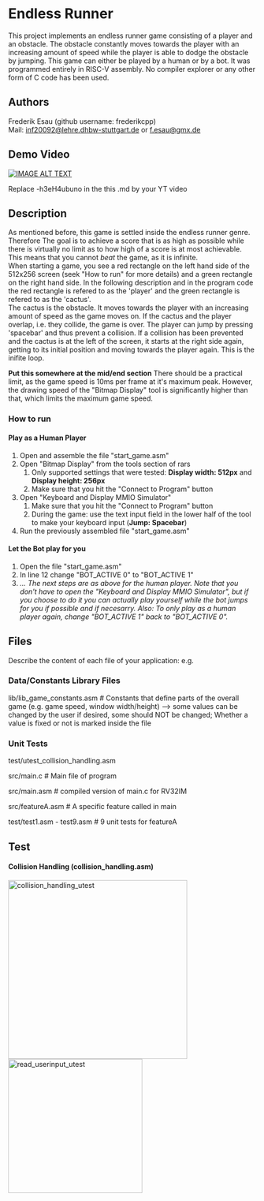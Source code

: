 # Endless Runner

This project implements an endless runner game consisting of a player and an obstacle. The obstacle constantly moves towards the player with an increasing amount of speed while the player is able to dodge the obstacle by jumping. This game can either be played by a human or by a bot. It was programmed entirely in RISC-V assembly. No compiler explorer or any other form of C code has been used.

## Authors

Frederik Esau (github username: frederikcpp)  
Mail: inf20092@lehre.dhbw-stuttgart.de or f.esau@gmx.de

## Demo Video

[![IMAGE ALT TEXT](http://img.youtube.com/vi/-h3eH4ubuno/0.jpg)](http://www.youtube.com/watch?v=-h3eH4ubuno "Video Title")

Replace -h3eH4ubuno in the this .md by your YT video

## Description

As mentioned before, this game is settled inside the endless runner genre. Therefore The goal is to achieve a score that is as high as possible while there is virtually no limit as to how high of a score is at most achievable. This means that you cannot *beat* the game, as it is infinite.  
When starting a game, you see a red rectangle on the left hand side of the 512x256 screen (seek "How to run" for more details) and a green rectangle on the right hand side. In the following description and in the program code the red rectangle is refered to as the 'player' and the green rectangle is refered to as the 'cactus'.  
The cactus is the obstacle. It moves towards the player with an increasing amount of speed as the game moves on. If the cactus and the player overlap, i.e. they collide, the game is over. The player can jump by pressing 'spacebar' and thus prevent a collision. If a collision has been prevented and the cactus is at the left of the screen, it starts at the right side again, getting to its initial position and moving towards the player again. This is the inifite loop.  

**Put this somewhere at the mid/end section** There should be a practical limit, as the game speed is 10ms per frame at it's maximum peak. However, the drawing speed of the "Bitmap Display" tool is significantly higher than that, which limits the maximum game speed.

### How to run

#### Play as a Human Player
1. Open and assemble the file "start_game.asm"
2. Open "Bitmap Display" from the tools section of rars
    1. Only supported settings that were tested: **Display width: 512px** and **Display height: 256px**
    2. Make sure that you hit the "Connect to Program" button
3. Open "Keyboard and Display MMIO Simulator"
    1. Make sure that you hit the "Connect to Program" button
    2. During the game: use the text input field in the lower half of the tool to make your keyboard input (**Jump: Spacebar**)
4. Run the previously assembled file "start_game.asm"

#### Let the Bot play for you
1. Open the file "start_game.asm"
2. In line 12 change "BOT_ACTIVE 0" to "BOT_ACTIVE 1"  
3. _... The next steps are as above for the human player. Note that you don't have to open the "Keyboard and Display MMIO Simulator", but if you choose to do it you can actually play yourself while the bot jumps for you if possible and if necesarry.
Also: To only play as a human player again, change "BOT_ACTIVE 1" back to "BOT_ACTIVE 0"._

## Files
Describe the content of each file of your application: e.g.

### Data/Constants Library Files
lib/lib_game_constants.asm      # Constants that define parts of the overall game (e.g. game speed, window width/height) --> some values can be changed by the user if desired,                                     some should NOT be changed; Whether a value is fixed or not is marked inside the file

### Unit Tests
test/utest_collision_handling.asm

src/main.c   # Main file of program

src/main.asm # compiled version of main.c for RV32IM

src/featureA.asm # A specific feature called in main

test/test1.asm - test9.asm # 9 unit tests for featureA


## Test
#### Collision Handling (collision_handling.asm) ####
<img width="363" alt="collision_handling_utest" src="https://user-images.githubusercontent.com/83597198/140101910-ca9ce438-2e4c-4105-a3eb-954f54a9719a.png"><img width="272" alt="read_userinput_utest" src="https://user-images.githubusercontent.com/83597198/140232305-daae9d3e-48f8-455f-9987-1cb22747508f.png">

